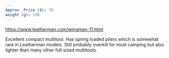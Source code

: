 ```yaml
---
Approx. Price ($): 70
weight (g): 198
---
```

https://www.leatherman.com/wingman-11.html

Excellent compact multitool. Has spring loaded pliers which is somewhat rare in Leatherman models. Still probably overkill for most camping but also lighter than many other full sized multitools.